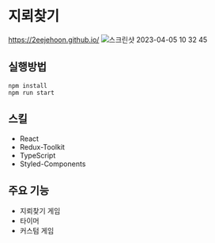 # 지뢰찾기
https://2eejehoon.github.io/
![스크린샷 2023-04-05 10 32 45](https://user-images.githubusercontent.com/106265483/229958535-eb4c8d09-e392-4b2e-9283-81edbf21fb04.png)

## 실행방법

```
npm install
npm run start
```

## 스킬

- React
- Redux-Toolkit
- TypeScript
- Styled-Components

## 주요 기능

- 지뢰찾기 게임
- 타이머
- 커스텀 게임
